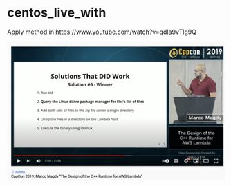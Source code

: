 # centos_live_with



Apply method in https://www.youtube.com/watch?v=qdIa9vTlg9Q

![s1](assets/s1.png)